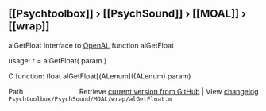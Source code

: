 ## [[Psychtoolbox]] &#8250; [[PsychSound]] &#8250; [[MOAL]] &#8250; [[wrap]]

alGetFloat  Interface to [OpenAL](OpenAL) function alGetFloat  
  
usage:  r = alGetFloat( param )  
  
C function:  float alGetFloat[(ALenum]((ALenum) param)  




<div class="code_header" style="text-align:right;">
  <span style="float:left;">Path&nbsp;&nbsp;</span> <span class="counter">Retrieve <a href=
  "https://raw.github.com/Psychtoolbox-3/Psychtoolbox-3/beta/Psychtoolbox/PsychSound/MOAL/wrap/alGetFloat.m">current version from GitHub</a> | View <a href=
  "https://github.com/Psychtoolbox-3/Psychtoolbox-3/commits/beta/Psychtoolbox/PsychSound/MOAL/wrap/alGetFloat.m">changelog</a></span>
</div>
<div class="code">
  <code>Psychtoolbox/PsychSound/MOAL/wrap/alGetFloat.m</code>
</div>

